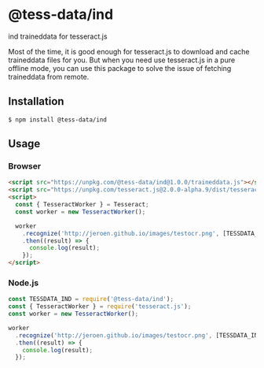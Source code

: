 # @tess-data/ind

ind traineddata for tesseract.js

Most of the time, it is good enough for tesseract.js to download and cache traineddata files for you.
But when you need use tesseract.js in a pure offline mode, you can use this package to solve the issue of fetching traineddata from remote.

## Installation

```
$ npm install @tess-data/ind
```

## Usage

### Browser

```html
<script src="https://unpkg.com/@tess-data/ind@1.0.0/traineddata.js"></script>
<script src="https://unpkg.com/tesseract.js@2.0.0-alpha.9/dist/tesseract.min.js"></script>
<script>
  const { TesseractWorker } = Tesseract;
  const worker = new TesseractWorker();

  worker
    .recognize('http://jeroen.github.io/images/testocr.png', [TESSDATA_IND])
    .then((result) => {
      console.log(result);
    });
</script>
```

### Node.js

```javascript
const TESSDATA_IND = require('@tess-data/ind');
const { TesseractWorker } = require('tesseract.js');
const worker = new TesseractWorker();

worker
  .recognize('http://jeroen.github.io/images/testocr.png', [TESSDATA_IND])
  .then((result) => {
    console.log(result);
  });
```
